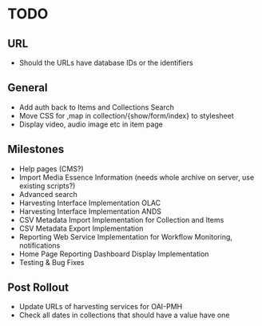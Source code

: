 # TODO

## URL
* Should the URLs have database IDs or the identifiers

## General

* Add auth back to Items and Collections Search
* Move CSS for ,map in collection/{show/form/index} to stylesheet
* Display video, audio image etc in item page

## Milestones
* Help pages (CMS?)
* Import Media Essence Information (needs whole archive on server, use existing scripts?)
* Advanced search
* Harvesting Interface Implementation OLAC
* Harvesting Interface Implementation ANDS
* CSV Metadata Import Implementation for Collection and Items
* CSV Metadata Export Implementation
* Reporting Web Service Implementation for Workflow Monitoring, notifications
* Home Page Reporting Dashboard Display Implementation
* Testing & Bug Fixes

## Post Rollout
* Update URLs of harvesting services for OAI-PMH
* Check all dates in collections that should have a value have one